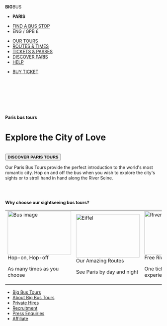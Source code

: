 <!DOCTYPE html>
<html lang="en">
<head>
  <title>Bootstrap Example</title>
  <meta charset="utf-8">
  <meta name="viewport" content="width=device-width, initial-scale=1">
  <link rel="stylesheet" href="http://maxcdn.bootstrapcdn.com/bootstrap/3.3.6/css/bootstrap.min.css">
  <script src="https://ajax.googleapis.com/ajax/libs/jquery/1.12.4/jquery.min.js"></script>
  <script src="http://maxcdn.bootstrapcdn.com/bootstrap/3.3.6/js/bootstrap.min.js"></script>
  <link rel="stylesheet" type="text/css" href="CSS/paris.css">
  <style>
  
  body {
	background-color: #f8f7f7;
  }
  
  .navbar-top {
	background-color: #9d122f;
  }
  
  .navbar-brand {
	color: white;
	font-family: Verdana, Geneva, sans-serif;
	font-size: 18px;
  }

  .dropdown-toggle {
	color: white;
	font-family: Verdana, Geneva, sans-serif;
	font-size: 18px;
  }

  .location {
	color: white;
	font-family: Verdana, Geneva, sans-serif;
	font-size: 14px;
  }
  
  .dropdown-toggle2 {
	color: white;
	font-family: Verdana, Geneva, sans-serif;
	font-size: 14px;
  }
	
  div.container-fluid {
	background-color: #85041f;
	color: white;
	font-family: Verdana, Geneva, sans-serif; 
	font-size: 11px;
	text-align: center;
  }
  	
  .jumbotron {
	position: relative;
    background: url("CSS/Images/louvre.jpg") center center;
    width: 100%;
    height: 450px;
    background-size: cover;
    overflow: hidden;
	}
	
  p.txt1 {
	color: #ffd22a;
	text-align: center;
	font-family: "Comic Sans MS", cursive, sans-serif;
	font-size: 18px;
  }
  
  h1.tagline {
	color: white;
	text-align: center;
	font-family: "Comic Sans MS", cursive, sans-serif;
	font-size: 42px;
  }
  
  .btn-xs.round {
	border-radius: 8px;
	font-family: Verdana, Geneva, sans-serif;
	color: #9d122f;
	padding: 10px 26px;
	font-size: 9px;
  }
	
  .box {
	text-align: center;
	font-family: Verdana, Geneva, sans-serif;
	font-size: 14px;
	margin-left: 22%;
	margin-right: 22%;
	line-height: 25px;
  }

.imagetitle {
	text-align: center;
}

td {
	padding: 25px
}

img {
	position: absolute;
	z-index: -1;
}

.post-content {
	color: white;
	font-family: Verdana, Geneva, sans-serif;
	text-align: center;
	font-size:12px;
}

footer {
	bottom: 0px;
}

ul.footernav {
	color: red;
	top:100px;
}

  </style>
</head>
<body>

<nav class="nav navbar-top">
	<div>
		<div class="navbar-header">
			<a class="navbar-brand"><strong>BIG</strong>BUS</a>
		</div>
	<ul class="nav navbar-nav">
		<li class="dropdown">
			<a class="dropdown-toggle" data-toggle="dropdown"><strong>PARIS</strong>
			<span class="glyphicon glyphicon-menu-down"></span></a>
		</li>
	</ul>
	<ul class="nav navbar-nav navbar-right">		
		<li>
			<a class="location" href="#"><span class="glyphicon glyphicon-map-marker"></span>FIND A BUS STOP</a>
		</li>
		<li class="dropdown">
			<a span class="dropdown-toggle2" data-toggle="dropdown">ENG / GPB £
			<span class="glyphicon glyphicon-menu-down"></span></a>
		</li>	
	</ul>
	</div>
</nav>

<nav class="nav navbar-default">
	<div class="container-fluid">
	<ul class="nav navbar-nav">
		<li><a href="#">OUR TOURS</a></li>
		<li><a href="#">ROUTES & TIMES</a></li>
		<li><a href="#">TICKETS & PASSES</a></li>
		<li><a href="#">DISCOVER PARIS</a></li>
		<li><a href="#">HELP</a></li>
	</ul>
	<ul class="nav navbar-nav navbar-right">
		<li><a href="#" class="btn btn-warning" role="button">BUY TICKET</a></li>	
	</ul>	
	</div>
</nav>

<div class="jumbotron">
	<div class="container"></br></br></br></br></br></br>
		<p class="txt1"><strong>Paris bus tours</strong></p>
		<h1 class="tagline"><strong>Explore the City of Love</strong></h1></br>
	</div>
	<div class="text-center">
		<button type="button" a href="#" class="btn btn-default btn-xs round"><strong>DISCOVER PARIS TOURS</strong></button>
	</div>	
</div>



<div class="box">
<p>
  Our Paris Bus Tours provide the perfect introduction to the world's most romantic city. Hop on and off the bus when
 you wish to explore the city's sights or to stroll hand in hand along the River Seine.</p> 
</br>
</br>
</div>
	<p class="imagetitle"><strong>Why choose our sightseeing bus tours?</strong></p>

<table>
          <tr>
	<td><div ="img1">
		<img src="CSS/Images/image1.jpg" class="img-responsive" alt="Bus image" style="width:204px;height:140px;">
	<div class="post-content"		
		<h2>Hop-on, Hop-off</h2>
		<p> As many times as you choose</p>
	</div>
	</div></td>
	<td><div="img2">
		<img src="CSS/Images/image2.jpg" class="img-responsive" alt=Eiffel tower" style="width:204px;height:140px;">
	<div class="post-content"		
		<h3>Our Amazing Routes</h3>
		<p> See Paris by day and night</p>
	</div>
	</div></td>
	<td><div="img3>
		<img src="CSS/Images/image3.jpg" class="img-responsive" alt="River Seine" style="width:204px;height:140px;">
	<div class="post-content"		
		<h4>Free River Cruise</h4>
		<p> One ticket, two experiences</p>
	</div>
	</div></td>
	<td><div="img4">
		<img src="CSS/Images/image4.jpg"  class="img-responsive" alt="Louvre" style="width:204px;height:140px;">
	<div class="post-content"		
		<h5>Live Guides</h5>
		<p>With renowed local knowledge</p>
	</div>
	</div></td>
          </tr>
</table>

<footer>
	<div>
	<ul   class="footernav">
		<li><a href="#"><stong>Big Bus Tours</strong></a></li>
		<li><a href="#">About Big Bus Tours</a></li>
		<li><a href="#">Private Hires</a></li>
		<li><a href="#">Recruitment</a></li>
		<li><a href="#">Press Enquiries</a></li>
		<li><a href="#">Affiliate</a></li>
	</ul>
	</div>
</footer>

</body>
</html>
